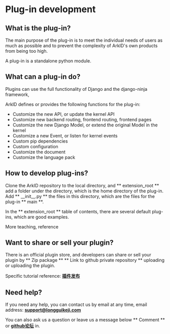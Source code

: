 # Plug-in development

## What is the plug-in?

The main purpose of the plug-in is to meet the individual needs of users as much as possible and to prevent the complexity of ArkID's own products from being too high.

A plug-in is a standalone python module.

## What can a plug-in do?

Plugins can use the full functionality of Django and the django-ninja framework,

ArkID defines or provides the following functions for the plug-in:

* Customize the new API, or update the kernel API
* Customize new backend routing, frontend routing, frontend pages
* Customize the new Django Model, or extend the original Model in the kernel
* Customize a new Event, or listen for kernel events
* Custom pip dependencies
* Custom configuration
* Customize the document
* Customize the language pack

## How to develop plug-ins?

Clone the ArkID repository to the local directory, and ** extension_root ** add a folder under the directory, which is the home directory of the plug-in. Add ** \_\_init\_\_.py ** the files in this directory, which are the files for the plug-in ** main **.

In the ** extension_root ** table of contents, there are several default plug-ins, which are good examples.

More teaching, reference

## Want to share or sell your plugin?

There is an official plugin store, and developers can share or sell your plugin by ** Zip package ** ** Link to github private repository ** uploading or uploading the plugin.

Specific tutorial reference: **[插件发布](%20测试与发布/发布/)**

## Need help?

If you need any help, you can contact us by email at any time, email address: **support@longguikeji.com**

You can also ask us a question or leave us a message below ** Comment ** or **[github论坛](https://github.com/longguikeji/arkid/discussions)** in.